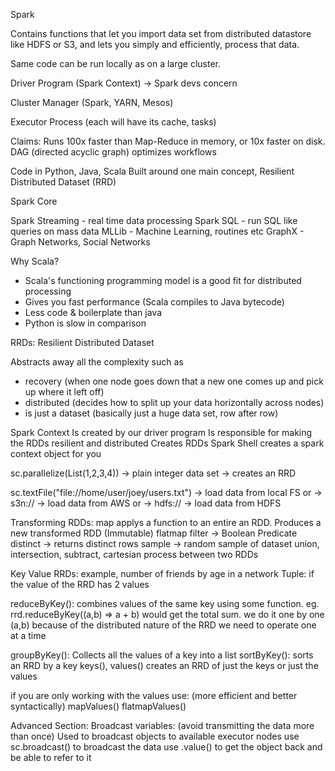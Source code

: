 Spark

Contains functions that let you import data set from distributed datastore like HDFS or S3, and lets you simply and efficiently, process that data.

Same code can be run locally as on a large cluster.

Driver Program (Spark Context) -> Spark devs concern

Cluster Manager (Spark, YARN, Mesos)

Executor Process (each will have its cache, tasks)


Claims: 
Runs 100x faster than Map-Reduce in memory, or 10x faster on disk.
DAG (directed acyclic graph) optimizes workflows

Code in Python, Java, Scala
Built around one main concept, Resilient Distributed Dataset (RRD)


Spark Core

Spark Streaming - real time data processing
Spark SQL - run SQL like queries on mass data
MLLib - Machine Learning, routines etc
GraphX - Graph Networks, Social Networks

Why Scala?
* Scala's functioning programming model is a good fit for distributed processing
* Gives you fast performance (Scala compiles to Java bytecode)
* Less code & boilerplate than java
* Python is slow in comparison

RRDs: Resilient Distributed Dataset

Abstracts away all the complexity such as 
- recovery (when one node goes down that a new one comes up and pick up where it left off)
- distributed (decides how to split up your data horizontally across nodes)
- is just a dataset (basically just a huge data set, row after row)

Spark Context
Is created by our driver program
Is responsible for making the RDDs resilient and distributed
Creates RDDs
Spark Shell creates a spark context object for you

sc.parallelize(List(1,2,3,4)) -> plain integer data set -> creates an RRD

sc.textFile("file://home/user/joey/users.txt") -> load data from local FS
or -> s3n:// -> load data from AWS
or -> hdfs:// -> load data from HDFS

Transforming RDDs:
map
applys a function to an entire an RDD. Produces a new transformed RDD (Immutable)
flatmap
filter -> Boolean Predicate
distinct -> returns distinct rows
sample -> random sample of dataset
union, intersection, subtract, cartesian
process between two RDDs


Key Value RRDs:
example, number of friends by age in a network
Tuple: if the value of the RRD has 2 values

reduceByKey(): combines values of the same key using some function.
eg. rrd.reduceByKey((a,b) => a + b) would get the total sum.
we do it one by one (a,b) because of the distributed nature of the RRD we need to operate one at a time

groupByKey(): Collects all the values of a key into a list
sortByKey(): sorts an RRD by a key
keys(), values() creates an RRD of just the keys or just the values

if you are only working with the values use: (more efficient and better syntactically)
mapValues()
flatmapValues()

Advanced Section:
Broadcast variables: (avoid transmitting the data more than once)
Used to broadcast objects to available executor nodes
use sc.broadcast() to broadcast the data
use .value() to get the object back and be able to refer to it
